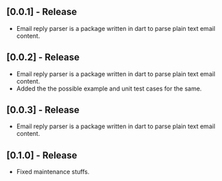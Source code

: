## [0.0.1] - Release

* Email reply parser is a package written in dart to parse plain text email content.

## [0.0.2] - Release

* Email reply parser is a package written in dart to parse plain text email content.
* Added the the possible example and unit test cases for the same. 

## [0.0.3] - Release

* Email reply parser is a package written in dart to parse plain text email content. 
 
## [0.1.0] - Release

* Fixed maintenance stuffs. 

